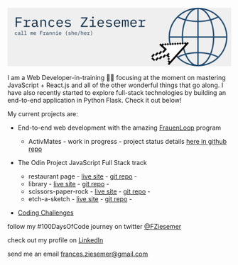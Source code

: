 ![](Frannie-Z.png)
<!--![](Frances-Ziesemer.png)
<!--
**frannieziesemer/frannieziesemer** is a ✨ _special_ ✨ repository because its `README.md` (this file) appears on your GitHub profile.-->

I am a Web Developer-in-training 🏋‍♂️️ focusing at the moment on mastering JavaScript + React.js and all of the other wonderful things that go along. I have also recently started to explore full-stack technologies by building an end-to-end application in Python Flask. Check it out below! 


My current projects are:
- End-to-end web development with the amazing [FrauenLoop](https://www.frauenloop.org/) program
  - ActivMates - work in progress - project status details [here in github repo](https://github.com/frannieziesemer/activ-mates-app)
  
- The Odin Project JavaScript Full Stack track
  - restaurant page   - [live site](https://frannieziesemer.github.io/restaurant-page/) - [git repo](https://github.com/frannieziesemer/restaurant-page) -
  - library   - [live site](https://frannieziesemer.github.io/library/) - [git repo](https://github.com/frannieziesemer/library) -
  - scissors-paper-rock   - [live site](https://frannieziesemer.github.io/rock-paper-scissors/) - [git repo](https://github.com/frannieziesemer/rock-paper-scissors) -
  - etch-a-sketch   - [live site](https://frannieziesemer.github.io/etch-a-sketch/) - [git repo](https://github.com/frannieziesemer/etch-a-sketch) -


- [Coding Challenges](https://github.com/frannieziesemer/coding-challenges)





follow my #100DaysOfCode journey on twitter [@FZiesemer](https://twitter.com/FZiesemer)

check out my profile on [LinkedIn](https://www.linkedin.com/in/frannie-ziesemer/)

send me an email frances.ziesemer@gmail.com


<!--- 🔭 I’m currently working on ...
- 🌱 I’m currently learning ...
- 👯 I’m looking to collaborate on ...
- 🤔 I’m looking for help with ...
- 💬 Ask me about ...
- 📫 How to reach me: ...
- 😄 Pronouns: ...
- ⚡ Fun fact: ...
-->

